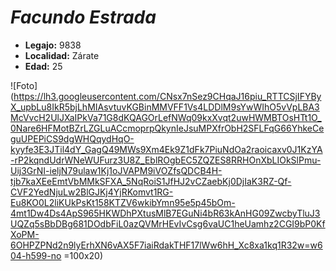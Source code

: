 # ***Facundo Estrada***

- **Legajo:** 9838
- **Localidad:** Zárate
- **Edad:** 25

![Foto](https://lh3.googleusercontent.com/CNsx7nSez9CHqaJ16piu_RTTCSjIFYByX_upbLu8IkR5bjLhMIAsvtuvKGBinMMVFF1Vs4LDDlM9sYwWIhO5vVpLBA3McVvcH2UlJXaIPkVa71G8dKQAGOrLefNWq09kxXvqt2uwHWMBTOsHTt1O_0Nare6HFMotBZrLZGLuACcmoprpQkynIeJsuMPXfrObH2SFLFqG66YhkeCeguUPEPiCS9dgWHQqydHqO-kyyfe3E3JTil4dY_GagQ49MWs9Xm4Ek9Z1dFk7PiuNdOa2raoicaxv0J1KzYA-rP2kqndUdrWNeWUFurz3U8Z_EblROgbEC5ZQZES8RRHOnXbLIOkSlPmu-Uij3GrNI-ieljN79ulaw1Kj1oJVAPM9iVOZfsQDCB4H-tjb7kaXEeEmtVbMMkSFXA_5NqRoiS1JfHJ2vCZaebKj0DjIaK3RZ-Qf-CVF2YedNjuLw2BlGJKj4YjRKomvt1RG-Eu8KO0L2liKUkPsKt158KTZV6wkibYmn95e5p45bOm-4mt1Dw4Ds4ApS965HKWDhPXtusMlB7EGuNi4bR63kAnHG09ZwcbyTluJ3UQZq5sBbDBg681DOdbFiL0azQVMrHEvIvCsg6vaUC1heUamhz2CGI9bP0KfXoPM-6OHPZPNd2n9lyErhXN6vAX5F7iaiRdakTHF17lWw6hH_Xc8xa1kq1R32w=w604-h599-no =100x20)
